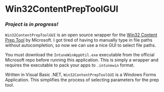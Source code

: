 # Win32ContentPrepToolGUI

### *_Project is in progress!_*

`Win32ContentPrepToolGUI` is an open source wrapper for the [Win32 Content Prep Tool](https://github.com/Microsoft/Microsoft-Win32-Content-Prep-Tool) by Microsoft. I got tired of having to manually type in file paths without autocompletion, so now we can use a nice GUI to select file paths.

You must download the `IntuneWinAppUtil.exe` executable from the official Microsoft repo before running this application. This is simply a wrapper and requires the executable to pack your apps to `.intunewin` format.

Written in Visual Basic .NET, `Win32ContentPrepToolGUI` is a Windows Forms Application. This simplifies the process of selecting parameters for the prep tool.
